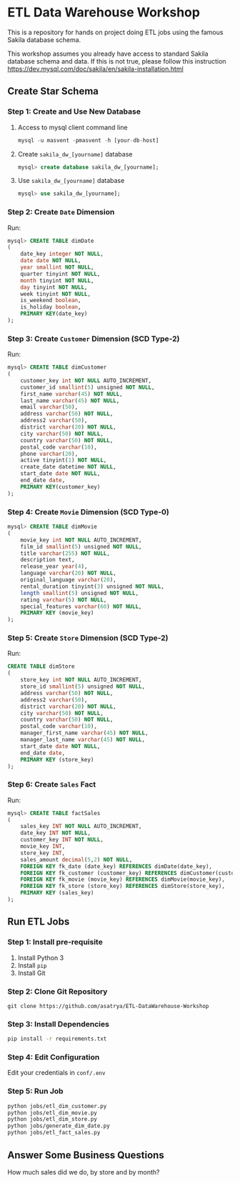 # ETL Data Warehouse Workshop

This is a repository for hands on project doing ETL jobs using the famous Sakila database schema.

This workshop assumes you already have access to standard Sakila database schema and data. If this is not true, please follow this instruction https://dev.mysql.com/doc/sakila/en/sakila-installation.html

## Create Star Schema

### Step 1: Create and Use New Database

1. Access to mysql client command line
   ```sql
   mysql -u masvent -pmasvent -h [your-db-host]
   ```
1. Create `sakila_dw_[yourname]` database
   ```sql
   mysql> create database sakila_dw_[yourname];
   ```
1. Use `sakila_dw_[yourname]` database
   ```sql
   mysql> use sakila_dw_[yourname];
   ```

### Step 2: Create `Date` Dimension

Run:

```sql
mysql> CREATE TABLE dimDate
(
    date_key integer NOT NULL,
    date date NOT NULL,
    year smallint NOT NULL,
    quarter tinyint NOT NULL,
    month tinyint NOT NULL,
    day tinyint NOT NULL,
    week tinyint NOT NULL,
    is_weekend boolean,
    is_holiday boolean,
    PRIMARY KEY(date_key)
);
```

### Step 3: Create `Customer` Dimension (SCD Type-2)

Run:

```sql
mysql> CREATE TABLE dimCustomer
(
    customer_key int NOT NULL AUTO_INCREMENT,
    customer_id smallint(5) unsigned NOT NULL,
    first_name varchar(45) NOT NULL,
    last_name varchar(45) NOT NULL,
    email varchar(50),
    address varchar(50) NOT NULL,
    address2 varchar(50),
    district varchar(20) NOT NULL,
    city varchar(50) NOT NULL,
    country varchar(50) NOT NULL,
    postal_code varchar(10),
    phone varchar(20),
    active tinyint(1) NOT NULL,
    create_date datetime NOT NULL,
    start_date date NOT NULL,
    end_date date,
    PRIMARY KEY(customer_key)
);
```

### Step 4: Create `Movie` Dimension (SCD Type-0)

```sql
mysql> CREATE TABLE dimMovie
(
    movie_key int NOT NULL AUTO_INCREMENT,
    film_id smallint(5) unsigned NOT NULL,
    title varchar(255) NOT NULL,
    description text,
    release_year year(4),
    language varchar(20) NOT NULL,
    original_language varchar(20),
    rental_duration tinyint(3) unsigned NOT NULL,
    length smallint(5) unsigned NOT NULL,
    rating varchar(5) NOT NULL,
    special_features varchar(60) NOT NULL,
    PRIMARY KEY (movie_key)
);
```

### Step 5: Create `Store` Dimension (SCD Type-2)

Run:

```sql
CREATE TABLE dimStore
(
    store_key int NOT NULL AUTO_INCREMENT,
    store_id smallint(5) unsigned NOT NULL,
    address varchar(50) NOT NULL,
    address2 varchar(50),
    district varchar(20) NOT NULL,
    city varchar(50) NOT NULL,
    country varchar(50) NOT NULL,
    postal_code varchar(10),
    manager_first_name varchar(45) NOT NULL,
    manager_last_name varchar(45) NOT NULL,
    start_date date NOT NULL,
    end_date date,
    PRIMARY KEY (store_key)
);
```

### Step 6: Create `Sales` Fact

Run:

```sql
mysql> CREATE TABLE factSales
(
    sales_key INT NOT NULL AUTO_INCREMENT,
    date_key INT NOT NULL,
    customer_key INT NOT NULL,
    movie_key INT,
    store_key INT,
    sales_amount decimal(5,2) NOT NULL,
    FOREIGN KEY fk_date (date_key) REFERENCES dimDate(date_key),
    FOREIGN KEY fk_customer (customer_key) REFERENCES dimCustomer(customer_key),
    FOREIGN KEY fk_movie (movie_key) REFERENCES dimMovie(movie_key),
    FOREIGN KEY fk_store (store_key) REFERENCES dimStore(store_key),
    PRIMARY KEY (sales_key)
);
```

## Run ETL Jobs

### Step 1: Install pre-requisite

1. Install Python 3
2. Install `pip`
3. Install Git


### Step 2: Clone Git Repository

```
git clone https://github.com/asatrya/ETL-DataWarehouse-Workshop
```

### Step 3: Install Dependencies

```sh
pip install -r requirements.txt
```

### Step 4: Edit Configuration

Edit your credentials in `conf/.env`

### Step 5: Run Job

```bash
python jobs/etl_dim_customer.py
python jobs/etl_dim_movie.py
python jobs/etl_dim_store.py
python jobs/generate_dim_date.py
python jobs/etl_fact_sales.py
```

## Answer Some Business Questions

How much sales did we do, by store and by month?
